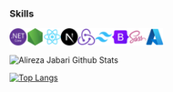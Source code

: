 ### Skills
<img src="https://github.com/devicons/devicon/blob/master/icons/dotnetcore/dotnetcore-original.svg" alt="dotnet logo" width="30" height="30" /><img src="https://github.com/devicons/devicon/blob/master/icons/nodejs/nodejs-original.svg" alt="nodejs logo" width="30" height="30" /><img src="https://github.com/devicons/devicon/blob/master/icons/react/react-original.svg" alt="reactjs logo" width="30" height="30" /><img src="https://github.com/devicons/devicon/blob/master/icons/nextjs/nextjs-original.svg" alt="nextjs logo" width="30" height="30" /><img src="https://github.com/devicons/devicon/blob/master/icons/redux/redux-original.svg" alt="redux logo" width="30" height="30" /><img src="https://github.com/devicons/devicon/blob/master/icons/tailwindcss/tailwindcss-plain.svg" alt="tailwind logo" width="30" height="30" /><img src="https://github.com/devicons/devicon/blob/master/icons/bootstrap/bootstrap-original.svg" alt="bootstrap logo" width="30" height="30" /><img src="https://github.com/devicons/devicon/blob/master/icons/sass/sass-original.svg" alt="sass logo" width="30" height="30" /><img src="https://github.com/devicons/devicon/blob/master/icons/azure/azure-original.svg" alt="sass logo" width="30" height="30" />

![Alireza Jabari Github Stats](https://github-readme-stats.vercel.app/api?username=alireza-jabari&show_icons=true&theme=radical)

[![Top Langs](https://github-readme-stats.vercel.app/api/top-langs/?username=alireza-jabari&theme=radical)](https://github.com/anuraghazra/github-readme-stats)

